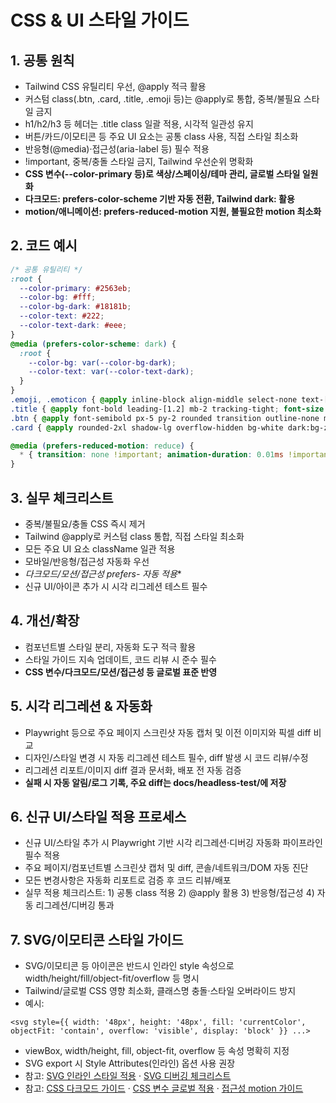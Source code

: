 # CSS & UI 스타일 가이드

## 1. 공통 원칙
- Tailwind CSS 유틸리티 우선, @apply 적극 활용
- 커스텀 class(.btn, .card, .title, .emoji 등)는 @apply로 통합, 중복/불필요 스타일 금지
- h1/h2/h3 등 헤더는 .title class 일괄 적용, 시각적 일관성 유지
- 버튼/카드/이모티콘 등 주요 UI 요소는 공통 class 사용, 직접 스타일 최소화
- 반응형(@media)·접근성(aria-label 등) 필수 적용
- !important, 중복/충돌 스타일 금지, Tailwind 우선순위 명확화
- **CSS 변수(--color-primary 등)로 색상/스페이싱/테마 관리, 글로벌 스타일 일원화**
- **다크모드: prefers-color-scheme 기반 자동 전환, Tailwind dark: 활용**
- **motion/애니메이션: prefers-reduced-motion 지원, 불필요한 motion 최소화**

## 2. 코드 예시
```css
/* 공통 유틸리티 */
:root {
  --color-primary: #2563eb;
  --color-bg: #fff;
  --color-bg-dark: #18181b;
  --color-text: #222;
  --color-text-dark: #eee;
}
@media (prefers-color-scheme: dark) {
  :root {
    --color-bg: var(--color-bg-dark);
    --color-text: var(--color-text-dark);
  }
}
.emoji, .emoticon { @apply inline-block align-middle select-none text-[2rem] leading-[1.2]; }
.title { @apply font-bold leading-[1.2] mb-2 tracking-tight; font-size:clamp(1.5rem,2vw,2.5rem); }
.btn { @apply font-semibold px-5 py-2 rounded transition outline-none min-w-[120px] shadow-none; }
.card { @apply rounded-2xl shadow-lg overflow-hidden bg-white dark:bg-zinc-900; }

@media (prefers-reduced-motion: reduce) {
  * { transition: none !important; animation-duration: 0.01ms !important; }
}
```

## 3. 실무 체크리스트
- 중복/불필요/충돌 CSS 즉시 제거
- Tailwind @apply로 커스텀 class 통합, 직접 스타일 최소화
- 모든 주요 UI 요소 className 일관 적용
- 모바일/반응형/접근성 자동화 우선
- **다크모드/모션/접근성 prefers-* 자동 적용**
- 신규 UI/아이콘 추가 시 시각 리그레션 테스트 필수

## 4. 개선/확장
- 컴포넌트별 스타일 분리, 자동화 도구 적극 활용
- 스타일 가이드 지속 업데이트, 코드 리뷰 시 준수 필수
- **CSS 변수/다크모드/모션/접근성 등 글로벌 표준 반영**

## 5. 시각 리그레션 & 자동화
- Playwright 등으로 주요 페이지 스크린샷 자동 캡처 및 이전 이미지와 픽셀 diff 비교
- 디자인/스타일 변경 시 자동 리그레션 테스트 필수, diff 발생 시 코드 리뷰/수정
- 리그레션 리포트/이미지 diff 결과 문서화, 배포 전 자동 검증
- **실패 시 자동 알림/로그 기록, 주요 diff는 docs/headless-test/에 저장**

## 6. 신규 UI/스타일 적용 프로세스
- 신규 UI/스타일 추가 시 Playwright 기반 시각 리그레션·디버깅 자동화 파이프라인 필수 적용
- 주요 페이지/컴포넌트별 스크린샷 캡처 및 diff, 콘솔/네트워크/DOM 자동 진단
- 모든 변경사항은 자동화 리포트로 검증 후 코드 리뷰/배포
- 실무 적용 체크리스트: 1) 공통 class 적용 2) @apply 활용 3) 반응형/접근성 4) 자동 리그레션/디버깅 통과

## 7. SVG/이모티콘 스타일 가이드
- SVG/이모티콘 등 아이콘은 반드시 인라인 style 속성으로 width/height/fill/object-fit/overflow 등 명시
- Tailwind/글로벌 CSS 영향 최소화, 클래스명 충돌·스타일 오버라이드 방지
- 예시:
```tsx
<svg style={{ width: '48px', height: '48px', fill: 'currentColor', objectFit: 'contain', overflow: 'visible', display: 'block' }} ...>
```
- viewBox, width/height, fill, object-fit, overflow 등 속성 명확히 지정
- SVG export 시 Style Attributes(인라인) 옵션 사용 권장
- 참고: [SVG 인라인 스타일 적용](https://www.seancdavis.com/posts/inline-style-attributes-svg-elements/) · [SVG 디버깅 체크리스트](https://css-tricks.com/6-common-svg-fails-and-how-to-fix-them/)
- 참고: [CSS 다크모드 가이드](https://web.dev/prefers-color-scheme/) · [CSS 변수 글로벌 적용](https://css-tricks.com/a-complete-guide-to-custom-properties/) · [접근성 motion 가이드](https://web.dev/prefers-reduced-motion/) 